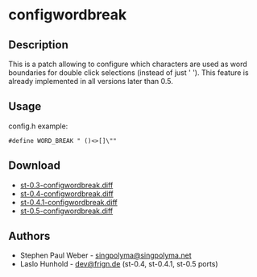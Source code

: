 configwordbreak
===============

Description
-----------

This is a patch allowing to configure which characters are used as
word boundaries for double click selections (instead of just ' ').
This feature is already implemented in all versions later than 0.5.

Usage
-----

config.h example:

	#define WORD_BREAK " ()<>[]\""

Download
--------
* [st-0.3-configwordbreak.diff](st-0.3-configwordbreak.diff)
* [st-0.4-configwordbreak.diff](st-0.4-configwordbreak.diff)
* [st-0.4.1-configwordbreak.diff](st-0.4.1-configwordbreak.diff)
* [st-0.5-configwordbreak.diff](st-0.5-configwordbreak.diff)

Authors
-------

 * Stephen Paul Weber - singpolyma@singpolyma.net
 * Laslo Hunhold - dev@frign.de (st-0.4, st-0.4.1, st-0.5 ports)

